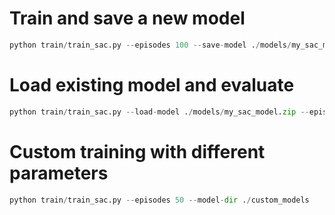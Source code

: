 # Train and save a new model
```python
python train/train_sac.py --episodes 100 --save-model ./models/my_sac_model.zip
```

# Load existing model and evaluate
```python
python train/train_sac.py --load-model ./models/my_sac_model.zip --episodes 0
```
# Custom training with different parameters
```python
python train/train_sac.py --episodes 50 --model-dir ./custom_models
